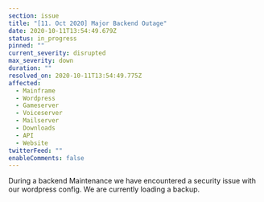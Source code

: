```yaml
---
section: issue
title: "[11. Oct 2020] Major Backend Outage"
date: 2020-10-11T13:54:49.679Z
status: in_progress
pinned: ""
current_severity: disrupted
max_severity: down
duration: ""
resolved_on: 2020-10-11T13:54:49.775Z
affected:
  - Mainframe
  - Wordpress
  - Gameserver
  - Voiceserver
  - Mailserver
  - Downloads
  - API
  - Website
twitterFeed: ""
enableComments: false
---
```

During a backend Maintenance we have encountered a security issue with our wordpress config. We are currently loading a backup.
